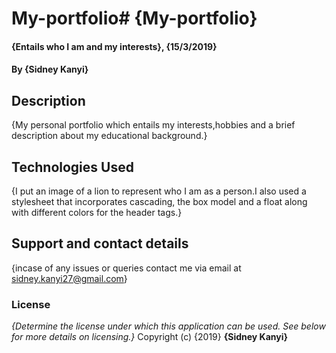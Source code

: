 # My-portfolio# {My-portfolio}
#### {Entails who I am and my interests}, {15/3/2019}
#### By **{Sidney Kanyi}**
## Description
{My personal portfolio which entails my interests,hobbies and a brief description about my educational background.} 
## Technologies Used
{I put an image of a lion to represent who I am as a person.I also used a stylesheet that incorporates cascading, the box model and a float along with different colors for the header tags.}
## Support and contact details
{incase of any issues or queries contact me via email at sidney.kanyi27@gmail.com}
### License
*{Determine the license under which this application can be used.  See below for more details on licensing.}*
Copyright (c) {2019} **{Sidney Kanyi}**
